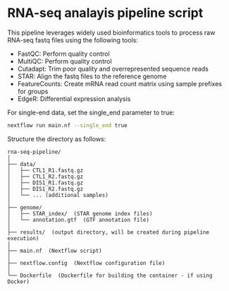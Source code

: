 # RNA-seq analayis pipeline script

This pipeline leverages widely used bioinformatics tools to process raw RNA-seq fastq files using the following tools:
* FastQC: Perform quality control
* MultiQC: Perform quality control
* Cutadapt: Trim poor quality and overrepresented sequence reads
* STAR: Align the fastq files to the reference genome
* FeatureCounts: Create mRNA read count matrix using sample prefixes for groups
* EdgeR: Differential expression analysis

For single-end data, set the single_end parameter to true:

```bash
nextflow run main.nf --single_end true
```

Structure the directory as follows:

```
rna-seq-pipeline/
│
├── data/
│   ├── CTL1_R1.fastq.gz
│   ├── CTL1_R2.fastq.gz
│   ├── DIS1_R1.fastq.gz
│   ├── DIS1_R2.fastq.gz
│   └── ... (additional samples)
│
├── genome/
│   ├── STAR_index/  (STAR genome index files)
│   └── annotation.gtf  (GTF annotation file)
│
├── results/  (output directory, will be created during pipeline execution)
│
├── main.nf  (Nextflow script)
│
├── nextflow.config  (Nextflow configuration file)
│
└── Dockerfile  (Dockerfile for building the container - if using Docker)
```
